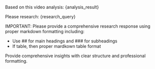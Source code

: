Based on this video analysis: {analysis_result}

Please research: {research_query}

IMPORTANT: Please provide a comprehensive research response using proper markdown formatting including:
- Use ## for main headings and ### for subheadings
- If table, then proper mardkown table format

Provide comprehensive insights with clear structure and professional formatting.
